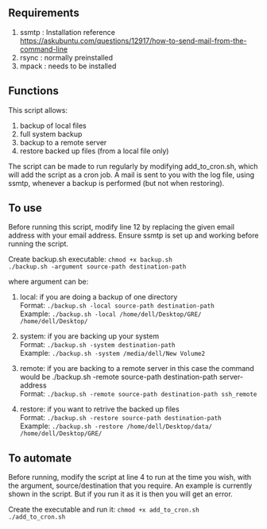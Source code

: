 ## Requirements ##  
1. ssmtp : Installation reference https://askubuntu.com/questions/12917/how-to-send-mail-from-the-command-line
2. rsync : normally preinstalled
3. mpack : needs to be installed


## Functions ##
This script allows:  
1. backup of local files 
2. full system backup
3. backup to a remote server 
4. restore backed up files (from a local file only)

The script can be made to run regularly by modifying add_to_cron.sh, which will add the script as a cron job. A mail is sent to you with the log file, using ssmtp, whenever a backup is performed (but not when restoring). 


## To use ##
Before running this script, modify line 12 by replacing the given email address with your email address. Ensure ssmtp is set up and working before running the script.

Create backup.sh executable:
`chmod +x backup.sh`  
`./backup.sh -argument source-path destination-path`

where argument can be:  
1. local: if you are doing a backup of one directory  
Format: `./backup.sh -local source-path destination-path`  
Example: `./backup.sh -local /home/dell/Desktop/GRE/ /home/dell/Desktop/`

2. system: if you are backing up your system  
Format: `./backup.sh -system destination-path`  
Example: `./backup.sh -system /media/dell/New Volume2`  

3. remote: if you are backing to a remote server in this case the command would be ./backup.sh -remote source-path  destination-path server-address  
Format: `./backup.sh -remote source-path destination-path ssh_remote`  

4. restore: if you want to retrive the backed up files  
Format: `./backup.sh -restore source-path destination-path`  
Example: `./backup.sh -restore /home/dell/Desktop/data/ /home/dell/Desktop/GRE/`

## To automate ##
Before running, modify the script at line 4 to run at the time you wish, with the argument, source/destination that you require. An example is currently shown in the script. But if you run it as it is then you will get an error. 

Create the executable and run it:
`chmod +x add_to_cron.sh  
./add_to_cron.sh`
			
